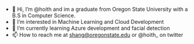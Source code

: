 - 👋 Hi, I’m @hoith and im a graduate from Oregon State University with a B.S in Computer Science. 
- 👀 I’m interested in Machine Learning and Cloud Development
- 🌱 I’m currently learning Azure development and facial detection
- 📫 How to reach me at shang@oregonstate.edu or @hoith_ on twitter 

<!---
hoith/hoith is a ✨ special ✨ repository because its `README.md` (this file) appears on your GitHub profile.
You can click the Preview link to take a look at your changes.
--->
